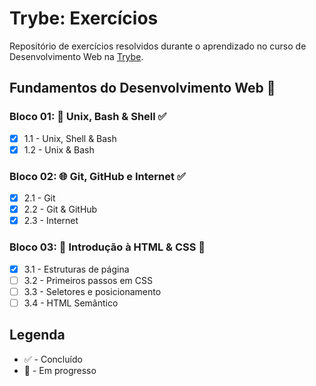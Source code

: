 # Trybe: Exercícios
Repositório de exercícios resolvidos durante o aprendizado no curso de Desenvolvimento Web na [Trybe](https://www.betrybe.com/).

## Fundamentos do Desenvolvimento Web :construction:

### Bloco 01: :penguin: Unix, Bash & Shell :white_check_mark:
- [X] 1.1 - Unix, Shell & Bash
- [X] 1.2 - Unix & Bash

### Bloco 02: :globe_with_meridians: Git, GitHub e Internet :white_check_mark:
- [X] 2.1 - Git
- [X] 2.2 - Git & GitHub
- [X] 2.3 - Internet

### Bloco 03: :page_facing_up: Introdução à HTML & CSS :construction:
- [X] 3.1 - Estruturas de página
- [ ] 3.2 - Primeiros passos em CSS
- [ ] 3.3 - Seletores e posicionamento
- [ ] 3.4 - HTML Semântico

## Legenda
- :white_check_mark: - Concluído
- :construction: - Em progresso
